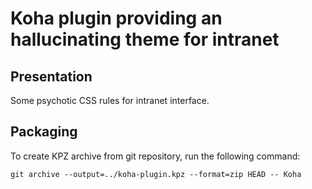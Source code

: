 # Koha plugin providing an hallucinating theme for intranet

## Presentation

Some psychotic CSS rules for intranet interface.

## Packaging

To create KPZ archive from git repository, run the following command:

``git archive --output=../koha-plugin.kpz --format=zip HEAD -- Koha``

